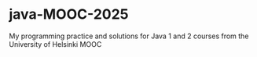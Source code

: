 # java-MOOC-2025
My programming practice and solutions for Java 1 and 2 courses from the University of Helsinki MOOC

